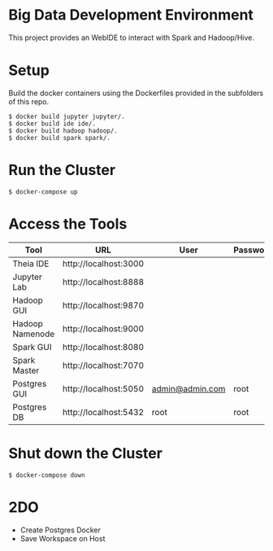 # Big Data Development Environment

This project provides an WebIDE to interact with Spark and Hadoop/Hive.

# Setup

Build the docker containers using the Dockerfiles provided in the subfolders of this repo.

    $ docker build jupyter jupyter/.
    $ docker build ide ide/.
    $ docker build hadoop hadoop/.
    $ docker build spark spark/.

# Run the Cluster

    $ docker-compose up

# Access the Tools

|Tool|URL|User|Password|
|-|-|-|-|
|Theia IDE|http://localhost:3000|||
|Jupyter Lab|http://localhost:8888|||
|Hadoop GUI|http://localhost:9870|||
|Hadoop Namenode|http://localhost:9000||
|Spark GUI|http://localhost:8080|||
|Spark Master|http://localhost:7070|||
|Postgres GUI|http://localhost:5050|admin@admin.com|root|
|Postgres DB|http://localhost:5432|root|root|

# Shut down the Cluster

    $ docker-compose down

# 2DO

* Create Postgres Docker
* Save Workspace on Host